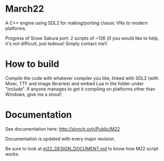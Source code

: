 # March22
A C++ engine using SDL2 for making/porting classic VNs to modern platforms. 

Progress of Snow Sakura port: 2 scripts of ~126
(if you would like to help, it's not difficult; just tedious! Simply contact me!)

# How to build
Compile the code with whatever compiler you like, linked with SDL2 (with Mixer, TTF and image libraries) and embed Lua in the folder under "include". If anyone manages to get it compiling on platforms other than Windows, give me a shout!

# Documentation
See documentation here: http://slynch.ovh/Public/M22

Documentation is updated with every major revision.

Be sure to look at [m22_DESIGN_DOCUMENT.md](https://github.com/Slynchy/March22/blob/master/m22_DESIGN_DOCUMENT.md "m22_DESIGN_DOCUMENT.md") to know how M22 script works.
